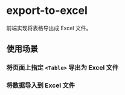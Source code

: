 # export-to-excel

前端实现将表格导出成 Excel 文件。

## 使用场景

### 将页面上指定 `<Table>` 导出为 Excel 文件

### 将数据导入到 Excel 文件
